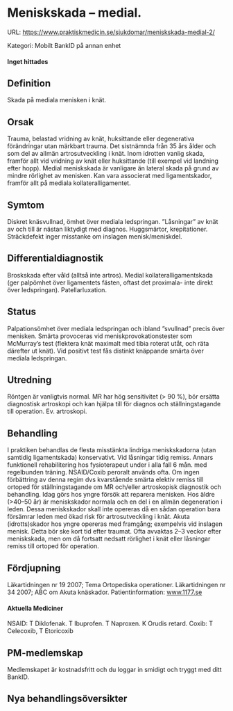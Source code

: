 # Meniskskada – medial.

URL: https://www.praktiskmedicin.se/sjukdomar/meniskskada-medial-2/



Kategori: Mobilt BankID på annan enhet

#### Inget hittades

## Definition

Skada på mediala menisken i knät.

## Orsak

Trauma, belastad vridning av knät, huksittande eller degenerativa förändringar utan märkbart trauma. Det sistnämnda från 35 års ålder och som del av allmän artrosutveckling i knät. Inom idrotten vanlig skada, framför allt vid vridning av knät eller huksittande (till exempel vid landning efter hopp). Medial meniskskada är vanligare än lateral skada på grund av mindre rörlighet av menisken. Kan vara associerat med ligamentskador, framför allt på mediala kollateralligamentet.

## Symtom

Diskret knäsvullnad, ömhet över mediala ledspringan. ”Låsningar” av knät av och till är nästan liktydigt med diagnos. Huggsmärtor, krepitationer. Sträckdefekt inger misstanke om inslagen menisk/meniskdel.

## Differentialdiagnostik

Broskskada efter våld (alltså inte artros). Medial kollateralligamentskada (ger palpömhet över ligamentets fästen, oftast det proximala- inte direkt över ledspringan). Patellarluxation.

## Status

Palpationsömhet över mediala ledspringan och ibland ”svullnad” precis över menisken. Smärta provoceras vid meniskprovokationstester som McMurray’s test (flektera knät maximalt med tibia roterat utåt, och räta därefter ut knät). Vid positivt test fås distinkt knäppande smärta över mediala ledspringan.

## Utredning

Röntgen är vanligtvis normal. MR har hög sensitivitet (> 90 %), bör ersätta diagnostisk artroskopi och kan hjälpa till för diagnos och ställningstagande till operation. Ev. artroskopi.

## Behandling

I praktiken behandlas de flesta misstänkta lindriga meniskskadorna (utan samtidig ligamentskada) konservativt. Vid låsningar tidig remiss. Annars funktionell rehabilitering hos fysioterapeut under i alla fall 6 mån. med regelbunden träning. NSAID/Coxib peroralt används ofta. Om ingen förbättring av denna regim dvs kvarstående smärta elektiv remiss till ortoped för ställningstagande om MR och/eller artroskopisk diagnostik och behandling. Idag görs hos yngre försök att reparera menisken. Hos äldre (>40–50 år) är meniskskador normala och en del i en allmän degeneration i leden. Dessa meniskskador skall inte opereras då en sådan operation bara försämrar leden med ökad risk för artrosutveckling i knät.
Akuta (idrotts)skador hos yngre opereras med framgång; exempelvis vid inslagen menisk. Detta bör ske kort tid efter traumat. Ofta avvaktas 2–3 veckor efter meniskskada, men om då fortsatt nedsatt rörlighet i knät eller låsningar remiss till ortoped för operation.

## Fördjupning

Läkartidningen nr 19 2007; Tema Ortopediska operationer. Läkartidningen nr 34 2007; ABC om Akuta knäskador.
Patientinformation: www.1177.se

#### Aktuella Mediciner

NSAID: T Diklofenak. T Ibuprofen. T Naproxen. K Orudis retard.
Coxib: T Celecoxib, T Etoricoxib 

## PM-medlemskap

Medlemskapet är kostnadsfritt och du loggar in smidigt och tryggt med ditt BankID.

## Nya behandlingsöversikter


